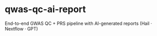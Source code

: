 # qwas-qc-ai-report
End-to-end GWAS QC + PRS pipeline with AI-generated reports (Hail · Nextflow · GPT)
